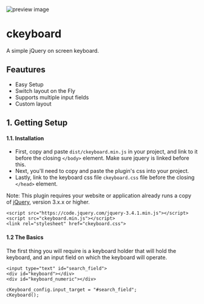 ![preview image](https://i.imgur.com/DTlq0ph.png)

# ckeyboard

A simple jQuery on screen keyboard.
## Feautures
- Easy Setup
- Switch layout on the Fly
- Supports multiple input fields
- Custom layout

## 1. Getting Setup

#### 1.1. Installation

- First, copy and paste `dist/ckeyboard.min.js` in your project, and link to it before the closing `</body>` element. Make sure jquery is linked before this.
- Next, you'll need to copy and paste the plugin's css into your project.
- Lastly, link to the keyboard css file `ckeyboard.css` file before the closing `</head>` element.

Note: This plugin requires your website or application already runs a copy of [jQuery](http://jquery.com/), version 3.x.x or higher.


    <script src="https://code.jquery.com/jquery-3.4.1.min.js"></script>
    <script src="ckeyboard.min.js"></script>
    <link rel="stylesheet" href="ckeyboard.css">
 
#### 1.2 The Basics

The first thing you will require is a keyboard holder that will hold the keyboard, and an input field on which the keyboard will operate.

```
<input type="text" id="search_field">
<div id="keyboard"></div>
<div id="keyboard_numeric"></div>
```
```           
cKeyboard_config.input_target = "#search_field";
cKeyboard();
```
